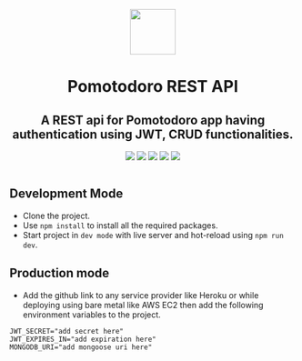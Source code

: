 <p align="center"><img src="https://yifgzyyqlpgydlzwcsaj.supabase.co/storage/v1/object/public/pomotodoro/pomotodoro.png" height="80"/></p>

<h1 align="center">Pomotodoro REST API</h1>

<h2 align="center"> A REST api for Pomotodoro app having authentication using JWT, CRUD functionalities.</h2>

<p align="center">
<img src="https://img.shields.io/badge/Express.js-000000?style=for-the-badge&logo=express&logoColor=white" />
<img src="https://img.shields.io/badge/JavaScript-323330?style=for-the-badge&logo=javascript&logoColor=F7DF1E" />
<img src="https://img.shields.io/badge/MongoDB-4EA94B?style=for-the-badge&logo=mongodb&logoColor=white" />
<img src="https://img.shields.io/badge/Heroku-430098?style=for-the-badge&logo=heroku&logoColor=white" />
<img src="https://img.shields.io/badge/VSCode-0078D4?style=for-the-badge&logo=visual%20studio%20code&logoColor=white"/>
</p>

```

```

## Development Mode

- Clone the project.
- Use `npm install` to install all the required packages.
- Start project in `dev mode` with live server and hot-reload using `npm run dev`.

## Production mode

- Add the github link to any service provider like Heroku or while deploying using bare metal like AWS EC2 then add the following environment variables to the project.

```
JWT_SECRET="add secret here"
JWT_EXPIRES_IN="add expiration here"
MONGODB_URI="add mongoose uri here"
```
